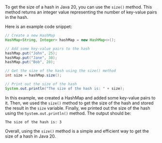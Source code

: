 To get the size of a hash in Java 20, you can use the `size()` method. This method returns an integer value representing the number of key-value pairs in the hash. 

Here is an example code snippet:

```java
// Create a new HashMap
HashMap<String, Integer> hashMap = new HashMap<>();

// Add some key-value pairs to the hash
hashMap.put("John", 25);
hashMap.put("Jane", 30);
hashMap.put("Bob", 20);

// Get the size of the hash using the size() method
int size = hashMap.size();

// Print out the size of the hash
System.out.println("The size of the hash is: " + size);
```

In this example, we created a HashMap and added some key-value pairs to it. Then, we used the `size()` method to get the size of the hash and stored the result in the `size` variable. Finally, we printed out the size of the hash using the `System.out.println()` method. The output should be:
```
The size of the hash is: 3
```

Overall, using the `size()` method is a simple and efficient way to get the size of a hash in Java 20.
